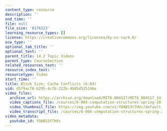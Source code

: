 ```yaml
---
content_type: resource
description: ''
end_time: ''
file: null
file_size: '8176323'
learning_resource_types: []
license: https://creativecommons.org/licenses/by-nc-sa/4.0/
ocw_type: ''
optional_tab_title: ''
optional_text: ''
parent_title: 14.2 Topic Videos
parent_type: CourseSection
related_resources_text: ''
resource_index_text: ''
resourcetype: Video
start_time: ''
title: Block Size; Cache Conflicts (6:04)
uid: d5f9acf8-b295-4cfb-222b-4b85d525146e
video_files:
  archive_url: https://archive.org/download/MIT6.004S17/MIT6_004S17_14-02-08_300k.mp4
  video_captions_file: /courses/6-004-computation-structures-spring-2017/46c5eca5c7e957f0b54f394ff7e9a7c2_YOABS3tTHVc.vtt
  video_thumbnail_file: https://img.youtube.com/vi/YOABS3tTHVc/default.jpg
  video_transcript_file: /courses/6-004-computation-structures-spring-2017/be4f169087179265ee0e4110a6f6ee0a_YOABS3tTHVc.pdf
video_metadata:
  youtube_id: YOABS3tTHVc
---
```

